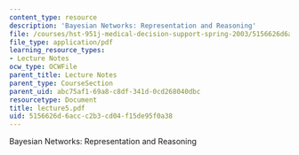 ```yaml
---
content_type: resource
description: 'Bayesian Networks: Representation and Reasoning'
file: /courses/hst-951j-medical-decision-support-spring-2003/5156626d6accc2b3cd04f15de95f0a38_lecture5.pdf
file_type: application/pdf
learning_resource_types:
- Lecture Notes
ocw_type: OCWFile
parent_title: Lecture Notes
parent_type: CourseSection
parent_uid: abc75af1-69a8-c8df-341d-0cd268040dbc
resourcetype: Document
title: lecture5.pdf
uid: 5156626d-6acc-c2b3-cd04-f15de95f0a38
---
```

Bayesian Networks: Representation and Reasoning

